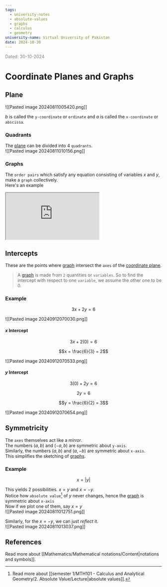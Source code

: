 ```yaml
---
tags:
  - university-notes
  - absolute-values
  - graphs
  - calculus
  - geometry
university-name: Virtual University of Pakistan
date: 2024-10-30
---
```


<span style="color: gray;">Dated: 30-10-2024</span>

# Coordinate Planes and Graphs

## Plane

![[Pasted image 20240811005420.png]]

$b$ is called the `y-coordinate` or `ordinate` and $a$ is called the `x-coordinate` or `abscissa`.

### Quadrants

The [plane](#plane) can be divided into 4 `quadrants`.  
![[Pasted image 20240811010156.png]]

### Graphs

The `order pairs` which satisfy any equation consisting of variables $x$ and $y$, make a `graph` collectively.  
Here's an example  
<iframe src="https://www.youtube.com/embed/IbrPxYQF9TM"></iframe>

## Intercepts

These are the points where [graph](#graphs) intersect the `axes` of the [coordinate plane](#plane).

> A [graph](#graph) is made from `2` quantities or `variables`. So to find the intercept with respect to one `variable`, we assume the other one to be $0$.

### Example

$$3x + 2y = 6$$

![[Pasted image 20240912070030.png]]

#### $x$ Intercept

$$3x + 2(0) = 6$$

$$x = \frac{6}{3} = 2$$

![[Pasted image 20240912070533.png]]

#### $y$ Intercept

$$3(0) + 2y = 6$$

$$2y = 6$$

$$y = \frac{6}{2} = 3$$

![[Pasted image 20240912070654.png]]

## Symmetricity

The `axes` themselves act like a _mirror_.  
The numbers $(a, b)$ and $(-a, b)$ are symmetric about `y-axis`.  
Similarly, the numbers $(a, b)$ and $(a, -b)$ are symmetric about `x-axis`.  
This simplifies the sketching of [graphs](#graphs).

### Example

$$x = |y|$$

This yields 2 possibilities. $x = y$ and $x = -y$.  
Notice how `absolute value`[^1] of $y$ never changes, hence the [graph](#graphs) is symmetric about `x-axis`  
Now if we plot one of them, say $x = y$  
![[Pasted image 20240811012751.png]]

Similarly, for the $x = -y$, we can just _reflect_ it.  
![[Pasted image 20240811013037.png]]

## References

Read more about [[Mathematics/Mathematical notations/Content|notations and symbols]].

[^1]: Read more about [[semester 1/MTH101 - Calculus and Analytical Geometry/2. Absolute Value/Lecture|absolute values]].